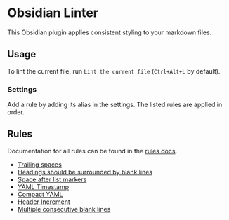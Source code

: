# Obsidian Linter

This Obsidian plugin applies consistent styling to your markdown files.

## Usage

To lint the current file, run `Lint the current file` (`Ctrl+Alt+L` by default).

### Settings

Add a rule by adding its alias in the settings. The listed rules are applied in order.

## Rules

Documentation for all rules can be found in the [rules docs](docs/rules.md).

- [Trailing spaces](docs/rules.md#trailing-spaces)
- [Headings should be surrounded by blank lines](docs/rules.md#headings-should-be-surrounded-by-blank-lines)
- [Space after list markers](docs/rules.md#space-after-list-markers)
- [YAML Timestamp](docs/rules.md#yaml-timestamp)
- [Compact YAML](docs/rules.md#compact-yaml)
- [Header Increment](docs/rules.md#header-increment)
- [Multiple consecutive blank lines](docs/rules.md#multiple-consecutive-blank-lines)
